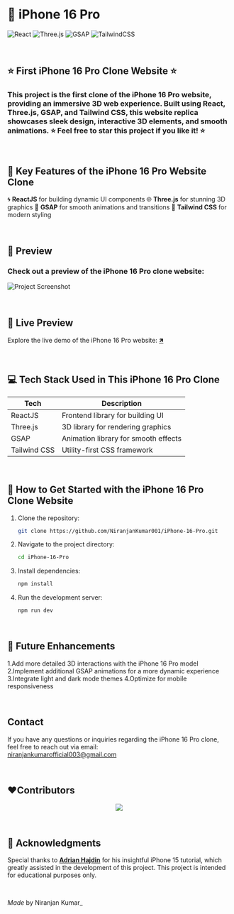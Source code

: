 <meta name="google-site-verification" content="TknMGcexHWCOhlBNQHazu4eDcuBCBCdFINqk7qhK-T4" />

  # 📱 iPhone 16 Pro 

  ![React](https://img.shields.io/badge/React-20232A?style=for-the-badge&logo=react&logoColor=61DAFB)
  ![Three.js](https://img.shields.io/badge/Three.js-000000?style=for-the-badge&logo=three.js&logoColor=white)
  ![GSAP](https://img.shields.io/badge/GSAP-88CE02?style=for-the-badge&logo=greensock&logoColor=white)
  ![TailwindCSS](https://img.shields.io/badge/TailwindCSS-38B2AC?style=for-the-badge&logo=tailwind-css&logoColor=white)

  <br/>

  ##  **⭐ First iPhone 16 Pro Clone Website ⭐**

  ### This project is the first clone of the iPhone 16 Pro website, providing an immersive 3D web experience. Built using React, Three.js, GSAP, and Tailwind CSS, this website replica showcases sleek design, interactive 3D elements, and smooth animations. ⭐ Feel free to star this project if you like it! ⭐

  <br/>

  ## 🚀 **Key Features of the iPhone 16 Pro Website Clone**

   🌀 **ReactJS** for building dynamic UI components
   🌐 **Three.js** for stunning 3D graphics
   🎯 **GSAP** for smooth animations and transitions
   🎨 **Tailwind CSS** for modern styling

  <br/>

  ## 📸 **Preview**
  ### Check out a preview of the iPhone 16 Pro clone website:

  ![Project Screenshot](https://i.postimg.cc/vTr06xHT/Screenshot-2024-10-02-024906.png)

  <br/>
  
  ## 🔗 **Live Preview**

  Explore the live demo of the iPhone 16 Pro website: [🡽](https://i-phone-16-pro.vercel.app/)

  <br/>

  ## 💻 **Tech Stack Used in This iPhone 16 Pro Clone**

  | Tech             | Description                             |
  | ---------------- | --------------------------------------- |
  | ReactJS          | Frontend library for building UI        |
  | Three.js         | 3D library for rendering graphics       |
  | GSAP             | Animation library for smooth effects    |
  | Tailwind CSS     | Utility-first CSS framework             |

  <br/>

  ## 📂 **How to Get Started with the iPhone 16 Pro Clone Website**

  1. Clone the repository:
     ```bash
     git clone https://github.com/NiranjanKumar001/iPhone-16-Pro.git
     ```
  2. Navigate to the project directory:
     ```bash
     cd iPhone-16-Pro
     ```
  3. Install dependencies:
     ```bash
     npm install
     ```
  4. Run the development server:
     ```bash
     npm run dev
     ```

  <br/>

  ## 🌟 **Future Enhancements**

   1.Add more detailed 3D interactions with the iPhone 16 Pro model
   2.Implement additional GSAP animations for a more dynamic experience
   3.Integrate light and dark mode themes
   4.Optimize for mobile responsiveness

  <br/>

  ## Contact

If you have any questions or inquiries regarding the iPhone 16 Pro clone, feel free to reach out via email:  
[niranjankumarofficial003@gmail.com](mailto:niranjankumarofficial003@gmail.com)

   
<br/>

## ❤️Contributors

<p align='center'><a href="https://github.com/NiranjanKumar001/iPhone-16-Pro-Clone/graphs/contributors">
  <img src="https://contrib.rocks/image?repo=NiranjanKumar001/iPhone-16-Pro-Clone" />
</a></p>

<br/>

  ## 🙏 **Acknowledgments**

Special thanks to [**Adrian Hajdin**](https://github.com/adrianhajdin) for his insightful iPhone 15 tutorial, which greatly assisted in the development of this project. This project is intended for educational purposes only.

  <br/>

  _Made_ by Niranjan Kumar_
</div>
